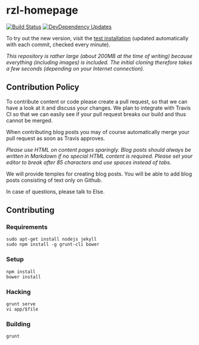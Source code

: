 # rzl-homepage
[![Build Status](https://travis-ci.org/raumzeitlabor/rzl-homepage.svg)](https://travis-ci.org/raumzeitlabor/rzl-homepage)
[![DevDependency Updates](https://david-dm.org/raumzeitlabor/rzl-homepage/dev-status.svg)](https://david-dm.org/raumzeitlabor/rzl-homepage#info=devDependencies&view=table)

To try out the new version, visit the [test installation](https://new.raumzeitlabor.de)
(updated automatically with each commit, checked every minute).

*This repository is rather large (about 200MB at the time of writing) because
everything (including images) is included. The initial cloning therefore takes
a few seconds (depending on your Internet connection).*

## Contribution Policy

To contribute content or code please create a pull request, so that we can have a look
at it and discuss your changes. We plan to integrate with Travis CI so that we can easily
see if your pull request breaks our build and thus cannot be merged.

When contributing blog posts you may of course automatically merge your pull request as
soon as Travis approves.

*Please use HTML on content pages sparingly. Blog posts should always be written in
Markdown if no special HTML content is required. Please set your editor to break after
85 characters and use spaces instead of tabs.*

We will provide temples for creating blog posts. You will be able to add blog posts
consisting of text only on Github.

In case of questions, please talk to Else.

## Contributing

### Requirements

    sudo apt-get install nodejs jekyll
    sudo npm install -g grunt-cli bower

### Setup

    npm install
    bower install

### Hacking

    grunt serve
    vi app/$file

### Building

    grunt
